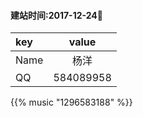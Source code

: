 

#### 建站时间:2017-12-24🤡


| key        | value           |
| :------------ |:-------------:|
| Name      | 杨洋 | 
| QQ      | 584089958      |





{{% music "1296583188" %}}
